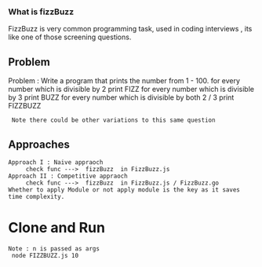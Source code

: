 
### What is fizzBuzz
FizzBuzz is very common programming task, used in coding interviews , its like one of those screening questions.

## Problem
Problem : 
    Write a program that prints the number from 1 - 100.
    for every number which is divisible by 2 print FIZZ 
    for every number which is divisible by 3 print BUZZ
    for every number which is divisible by both 2 / 3 print FIZZBUZZ

     Note there could be other variations to this same question

## Approaches
    Approach I : Naive appraoch
         check func --->  fizzBuzz  in FizzBuzz.js 
    Approach II : Competitive appraoch
         check func --->  fizzBuzz  in FizzBuzz.js / FizzBuzz.go
    Whether to apply Module or not apply module is the key as it saves time complexity.

# Clone and Run
    Note : n is passed as args
     node FIZZBUZZ.js 10 

